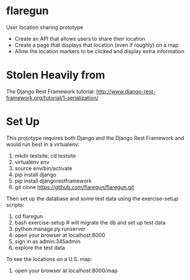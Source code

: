 # flaregun
User location sharing prototype
* Create an API that allows users to share their location
* Create a page that displays that location (even if roughly) on a map
* Allow the location markers to be clicked and display extra information

Stolen Heavily from
===================
The Django Rest Framework tutorial: http://www.django-rest-framework.org/tutorial/1-serialization/

Set Up
======
This prototype requires both Django and the Django Rest Framework
and would run best in a virtualenv:

1. mkdir testsite; cd testsite
1. virtualenv env
1. source env/bin/activate
1. pip install django
1. pip install djangorestframework
1. git clone https://github.com/flaregun/flaregun.git

Then set up the database and some test data using the exercise-setup scripts:

1. cd flaregun
1. bash exercise-setup # will migrate the db and set up test data
1. python manage.py runserver
1. open your browser at localhost:8000
1. sign in as admin:345admin
1. explore the test data

To see the locations on a U.S. map:

1. open your browser at localhost:8000/map
